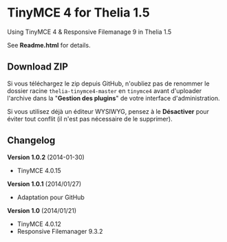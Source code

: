 TinyMCE 4 for Thelia 1.5
========================

Using TinyMCE 4 &amp; Responsive Filemanage 9 in Thelia 1.5

See **Readme.html** for details.

Download ZIP
------------
Si vous téléchargez le zip depuis GitHub, n'oubliez pas de renommer le dossier racine `thelia-tinymce4-master` en `tinymce4` avant d'uploader l'archive dans la "**Gestion des plugins**" de votre interface d'administration.

Si vous utilisez déjà un éditeur WYSIWYG, pensez à le **Désactiver** pour éviter tout conflit (il n'est pas nécessaire de le supprimer).


Changelog
---------

**Version 1.0.2** (2014-01-30)
* TinyMCE 4.0.15

**Version 1.0.1** (2014/01/27)
* Adaptation pour GitHub

**Version 1.0** (2014/01/21)
* TinyMCE 4.0.12
* Responsive Filemanager 9.3.2
